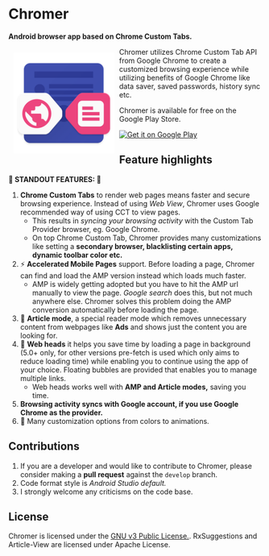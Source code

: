 # Chromer
**Android browser app based on Chrome Custom Tabs.**

<img src="app/src/main/res/mipmap-xxxhdpi/ic_launcher.png" align="left"
width="200"
    hspace="10" vspace="10">

Chromer utilizes Chrome Custom Tab API from Google Chrome to create a customized browsing experience while utilizing benefits of Google Chrome like data saver, saved passwords, history sync etc.

Chromer is available for free on the Google Play Store.


<a href="https://play.google.com/store/apps/details?id=arun.com.chromer">
    <img alt="Get it on Google Play"
        height="80"
        src="https://play.google.com/intl/en_us/badges/images/generic/en_badge_web_generic.png" />
</a>

## Feature highlights
**🌟 STANDOUT FEATURES: 🌟**  
1. **Chrome Custom Tabs** to render web pages means faster and secure browsing experience. Instead of using *Web View*, Chromer uses Google recommended way of using CCT to view pages. 
    * This results in *syncing your browsing activity* with the Custom Tab Provider browser, eg. Google Chrome.
    * On top Chrome Custom Tab, Chromer provides many customizations like setting a **secondary browser, blacklisting certain apps, dynamic toolbar color etc.**
2. ⚡ **Accelerated Mobile Pages** support. Before loading a page, Chromer can find and load the AMP version instead which loads much faster. 
    * AMP is widely getting adopted but you have to hit the AMP url manually to view the page. *Google search* does this, but not much anywhere else. Chromer solves this problem doing the AMP conversion automatically before loading the page.
3. 📰 **Article mode**, a special reader mode which removes unnecessary content from webpages like **Ads** and shows just the content you are looking for. 
4. 🔵 **Web heads** it helps you save time by loading a page in background (5.0+ only, for other versions pre-fetch is used which only aims to reduce loading time) while enabling you to continue using the app of your choice. Floating bubbles are provided that enables you to manage multiple links. 
    * Web heads works well with **AMP and Article modes,** saving you time.
5. **Browsing activity syncs with Google account, if you use Google Chrome as the provider.** 
6. 🎨 Many customization options from colors to animations.

## Contributions

1. If you are a developer and would like to contribute to Chromer, please consider making a **pull request** against the `develop` branch.
2. Code format style is *Android Studio default.*
3. I strongly welcome any criticisms on the code base.

## License

Chromer is licensed under the [GNU v3 Public License.](LICENSE). RxSuggestions and Article-View are licensed under Apache License.

